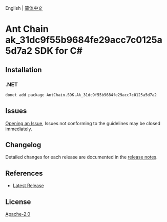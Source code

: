 English | [简体中文](README-CN.md)

# Ant Chain ak_31dc9f55b9684fe29acc7c0125a5d7a2 SDK for C#

## Installation

### .NET

```bash
donet add package AntChain.SDK.Ak_31dc9f55b9684fe29acc7c0125a5d7a2
```

## Issues

[Opening an Issue](https://github.com/alipay/antchain-openapi-prod-sdk/issues/new), Issues not conforming to the guidelines may be closed immediately.

## Changelog

Detailed changes for each release are documented in the [release notes](./ChangeLog.md).

## References

* [Latest Release](https://github.com/alipay/antchain-openapi-prod-sdk/)

## License

[Apache-2.0](http://www.apache.org/licenses/LICENSE-2.0)
